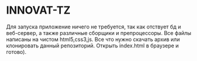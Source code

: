 # INNOVAT-TZ
Для запуска приложение ничего не требуется, так как отствует бд и веб-сервер, а также различные сборщики и препроцессоры.
Все файлы написаны на чистом html5,css3,js.
Все что нужно скачать архив или клонировать данный репозиторий.
Открыть index.html в браузере и готово).
